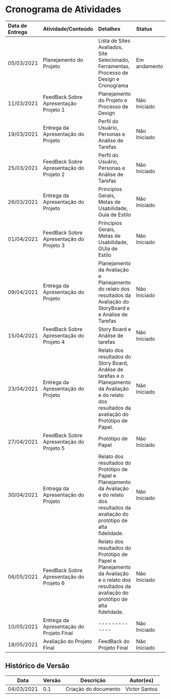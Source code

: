 # Cronograma de Atividades 

| Data de Entrega | Atividade/Conteúdo | Detalhes | Status |
| :--- | :--- | :--- | :--- |
| 05/03/2021 | Planejamento do Projeto| Lista de Sites Avaliados, Site Selecionado, Ferramentas, Processo de Design e Cronograma | Em andamento |
| 11/03/2021 | FeedBack Sobre Apresentação Projeto 1 | Planejamento do Projeto e Processo de Design | Não Iniciado |
| 19/03/2021 | Entrega da Apresentação do Projeto | Perfil do Usuário, Personas e Análise de Tarefas | Não Iniciado |
| 25/03/2021 | FeedBack Sobre Apresentação do Projeto 2 | Perfil do Usuário, Personas e Análise de Tarefas | Não Iniciado |
| 26/03/2021 | Entrega da Apresentação do Projeto | Principios Gerais, Metas de Usabilidade, Guia de Estilo | Não Iniciado |
| 01/04/2021 | FeedBack Sobre Apresentação do Projeto 3 | Princípios Gerais, Metas de Usabilidade, GUia de Estilo | Não Iniciado |
| 09/04/2021 | Entrega da Apresentação do Projeto | Planejamento da Avaliação e Planejamento do relato dos resultados da Avaliação do StoryBoard e e Análise de Tarefas | Não Iniciado |
| 15/04/2021 | FeedBack Sobre Apresentação do Projeto 4 | Story Board e Análise de tarefas | Não Iniciado |
| 23/04/2021 |  Entrega da Apresentação do Projeto | Relato dos resultados do Story Board, Análise de tarefas e o Planejamento da Avaliação e do relato dos resultados da avaliação do Protótipo de Papel. | Não Iniciado |
| 27/04/2021 | FeedBack Sobre Apresentação do Projeto 5 | Protótipo de Papel | Não Iniciado |
| 30/04/2021 | Entrega da Apresentação do Projeto | Relato dos resultados do Protótipo de Papel e Planejamento da Avaliação e do relato dos resultados da avaliação do protótipo de alta fidelidade. | Não Iniciado |
| 06/05/2021 | FeedBack Sobre Apresentação do Projeto 6 | Relato dos resultados do Protótipo de Papel e Planejamento da Avaliação e o relato dos resultados da avaliação do protótipo de alta fidelidade. | Não Iniciado |
| 10/05/2021 | Entrega da Apresentação do Projeto Final | ------------- | Não Iniciado |
| 18/05/2021 | Avaliação do Projeto Final | FeedBack do Projeto Final | Não Iniciado |


## Histórico de Versão

| Data       | Versão | Descrição        | Autor(es)      |
| ---------- | ------ | ---------------- | -------------- |
| 04/03/2021 | 0.1    | Criação do documento| Victor Santos |

